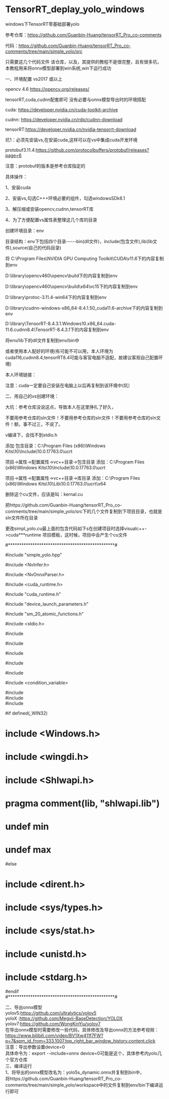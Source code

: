 # TensorRT_deplay_yolo_windows
windows下TensorRT零基础部署yolo  

参考仓库：https://github.com/Guanbin-Huang/tensorRT_Pro_co-comments  

代码：https://github.com/Guanbin-Huang/tensorRT_Pro_co-comments/tree/main/simple_yolo/src  

只需要这几个代码文件
该仓库，以及，其提供的教程不是很完整，且有很多坑，本教程用来将onnx模型部署到win系统,win下运行成功  

一、环境配置
vs2017 或以上  

opencv 4.6 https://opencv.org/releases/  

tensorRT,cuda,cudnn配套即可 没有必要与onnx模型导出时的环境搭配  

cuda: https://developer.nvidia.cn/cuda-toolkit-archive  

cudnn: https://developer.nvidia.cn/rdp/cudnn-download 

tensorRT:https://developer.nvidia.cn/nvidia-tensorrt-download  

坑1：必须先安装vs,在安装cuda,这样可以在vs中集成cuda开发环境  

protobuf3.11.4:https://github.com/protocolbuffers/protobuf/releases?page=6  

注意：protobuf的版本是参考仓库指定的  

具体操作：  

1、安装cuda  

2、安装vs,勾选C+++环境必要的组件，勾选windowsSDk8.1  

3、解压缩或安装opencv,cudnn,tensorRT库  

4、为了方便配置vs属性表整理这几个库的目录  

创建环境目录：env  

目录结构：env下包括四个目录-----bin(dll文件)，include(包含文件),lib(lib文件),source(自己的代码目录)  

将 C:\Program Files\NVIDIA GPU Computing Toolkit\CUDA\v11.6下的内容复制到env  

   D:\library\opencv460\opencv\build下的内容复制到env  
   
   D:\library\opencv460\opencv\build\x64\vc15下的内容复制到env  
   
   D:\library\protoc-3.11.4-win64下的内容复制到env  
   
   D:\library\cudnn-windows-x86_64-8.4.1.50_cuda11.6-archive下的内容复制到env  
   
   D:\library\TensorRT-8.4.3.1.Windows10.x86_64.cuda-11.6.cudnn8.4\TensorRT-8.4.3.1下的内容复制到env  
   
   将env/lib下的dll文件复制到env/bin中  
   
   或者使用本人配好的环境(有可能不可以用，本人环境为cuda116,cudnn8.4,tensorRT8.4可能与客官电脑不适配，故建议客观自己配置环境)  
   
   本人环境链接：  
   
   注意：cuda一定要自己安装在电脑上以后再复制到该环境中(坑）  
   
二、用自己的vs创建环境：  

大坑：参考仓库没说这点，导致本人在这里挣扎了好久，  

不要用参考仓库的sln文件！不要用参考仓库的sln文件！不要用参考仓库的sln文件！额，事不过三，不说了。  

v编译下，会找不到stdio.h  

添加 包含目录：C:\Program Files (x86)\Windows Kits\10\Include\10.0.17763.0\ucrt  

项目->属性->配置属性->vc++目录->包含目录   添加：C:\Program Files (x86)\Windows Kits\10\Include\10.0.17763.0\ucrt  

项目->属性->配置属性->vc++目录->库目录   添加：C:\Program Files (x86)\Windows Kits\10\Lib\10.0.17763.0\ucrt\x64  

删除这个cu文件，应该是叫：kernal.cu  

把https://github.com/Guanbin-Huang/tensorRT_Pro_co-comments/tree/main/simple_yolo/src下的几个文件复制到下项目目录，也就是sln文件所在目录  

更改simpl_yolo.cu最上面的包含代码如下s在创建项目时选择visualc++->cuda***runtime 项目模板，这时候，项目中会产生个cu文件  



#************************************************#  

#include "simple_yolo.hpp"  

#include <NvInfer.h>  

#include <NvOnnxParser.h>  

#include <cuda_runtime.h>  

#include "cuda_runtime.h"  

#include "device_launch_parameters.h"  
 
#include "sm_20_atomic_functions.h"  


#include <stdio.h>  


#include <algorithm>  
   
#include <fstream>  
   
#include <memory>  
   
#include <string>  
   
#include <future>  
   
#include <condition_variable>  
   
#include <mutex>  
#include <thread>  
#include <queue>  

#if defined(_WIN32)  
#	include <Windows.h>  
#   include <wingdi.h>  
#	include <Shlwapi.h>  
#	pragma comment(lib, "shlwapi.lib")  
#	undef min  
#	undef max  
#else  
#	include <dirent.h>  
#	include <sys/types.h>  
#	include <sys/stat.h>  
#	include <unistd.h>  
#   include <stdarg.h>  
#endif  
#************************************************#  
  
二、导出onnx模型  
yolov5:https://github.com/ultralytics/yolov5  
yoloX :https://github.com/Megvii-BaseDetection/YOLOX  
yolov7:https://github.com/WongKinYiu/yolov7  
在导出onnx模型时需要修改一些代码，具体修改及导出onnx的方法参考视频：  
https://www.bilibili.com/video/BV1Xw411f7FW?p=7&spm_id_from=333.1007.top_right_bar_window_history.content.click  
注意：导出参数设置device=0  
  具体命令为：export --include=onnx device=0可能是这个，具体参考内yolo几个官方仓库  
三、编译运行  
1、将导出的onnx模型改名为：yolo5s_dynamic.onnx并复制到bin中，  
将https://github.com/Guanbin-Huang/tensorRT_Pro_co-comments/tree/main/simple_yolo/workspace中的文件复制到env/bin下编译运行即可  

